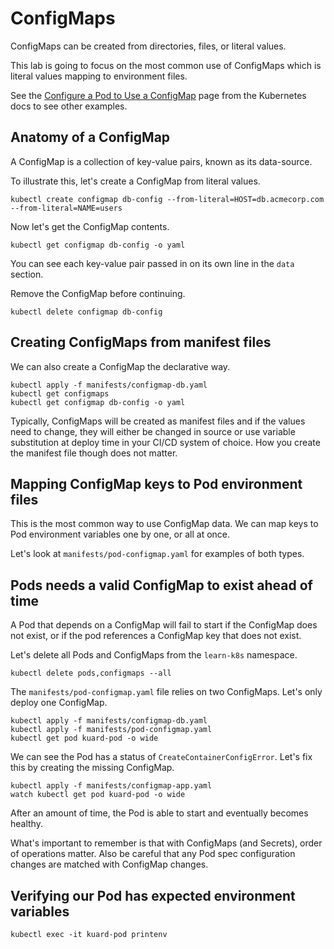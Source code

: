 # ConfigMaps

ConfigMaps can be created from directories, files, or literal values.

This lab is going to focus on the most common use of ConfigMaps which is literal values mapping to environment files.

See the [Configure a Pod to Use a ConfigMap](https://kubernetes.io/docs/tasks/configure-pod-container/configure-pod-configmap/) page from the Kubernetes docs to see other examples.

## Anatomy of a ConfigMap

A ConfigMap is a collection of key-value pairs, known as its data-source.

To illustrate this, let's create a ConfigMap from literal values.

    kubectl create configmap db-config --from-literal=HOST=db.acmecorp.com --from-literal=NAME=users

Now let's get the ConfigMap contents.

    kubectl get configmap db-config -o yaml

You can see each key-value pair passed in on its own line in the `data` section.

Remove the ConfigMap before continuing.

    kubectl delete configmap db-config

## Creating ConfigMaps from manifest files

We can also create a ConfigMap the declarative way.

    kubectl apply -f manifests/configmap-db.yaml
    kubectl get configmaps
    kubectl get configmap db-config -o yaml    

Typically, ConfigMaps will be created as manifest files and if the values need to change, they will either be changed in source or use variable substitution at deploy time in your CI/CD system of choice. How you create the manifest file though does not matter.

## Mapping ConfigMap keys to Pod environment files

This is the most common way to use ConfigMap data. We can map keys to Pod environment variables one by one, or all at once.

Let's look at `manifests/pod-configmap.yaml` for examples of both types.

## Pods needs a valid ConfigMap to exist ahead of time

A Pod that depends on a ConfigMap will fail to start if the ConfigMap does not exist, or if the pod references a ConfigMap key that does not exist.

Let's delete all Pods and ConfigMaps from the `learn-k8s` namespace.

    kubectl delete pods,configmaps --all

The `manifests/pod-configmap.yaml` file relies on two ConfigMaps. Let's only deploy one ConfigMap.

    kubectl apply -f manifests/configmap-db.yaml
    kubectl apply -f manifests/pod-configmap.yaml
    kubectl get pod kuard-pod -o wide

We can see the Pod has a status of `CreateContainerConfigError`. Let's fix this by creating the missing ConfigMap.

    kubectl apply -f manifests/configmap-app.yaml
    watch kubectl get pod kuard-pod -o wide

After an amount of time, the Pod is able to start and eventually becomes healthy.

What's important to remember is that with ConfigMaps (and Secrets), order of operations matter. Also be careful that any Pod spec configuration changes are matched with ConfigMap changes.

## Verifying our Pod has expected environment variables

    kubectl exec -it kuard-pod printenv
